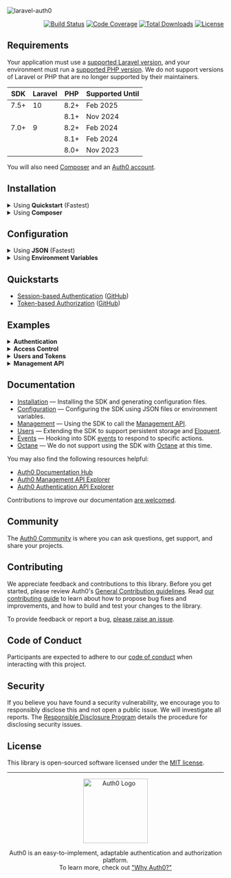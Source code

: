 ![laravel-auth0](https://cdn.auth0.com/website/sdks/banners/laravel-auth0-banner.png)

<p align="right">
<a href="https://github.com/auth0/laravel-auth0/actions"><img src="https://github.com/auth0/laravel-auth0/actions/workflows/main.yml/badge.svg?event=push" alt="Build Status"></a>
<a href="https://codecov.io/gh/auth0/laravel-auth0"><img src="https://codecov.io/gh/auth0/laravel-auth0/branch/main/graph/badge.svg?token=vEwn6TPADf" alt="Code Coverage"></a>
<a href="https://packagist.org/packages/auth0/laravel-auth0"><img src="https://img.shields.io/packagist/dt/auth0/login" alt="Total Downloads"></a>
<a href="https://packagist.org/packages/auth0/login"><img src="https://img.shields.io/packagist/l/auth0/login" alt="License"></a>
</p>

## Requirements

Your application must use a [supported Laravel version](https://laravelversions.com/en), and your environment must run a [supported PHP version](https://www.php.net/supported-versions.php). We do not support versions of Laravel or PHP that are no longer supported by their maintainers.

| SDK  | Laravel | PHP  | Supported Until |
| ---- | ------- | ---- | --------------- |
| 7.5+ | 10      | 8.2+ | Feb 2025        |
|      |         | 8.1+ | Nov 2024        |
| 7.0+ | 9       | 8.2+ | Feb 2024        |
|      |         | 8.1+ | Feb 2024        |
|      |         | 8.0+ | Nov 2023        |

You will also need [Composer](https://getcomposer.org/) and an [Auth0 account](https://auth0.com/signup).

## Installation

<details>

<summary>Using <b>Quickstart</b> (Fastest)</summary>

-   Run the following command to create a new Laravel 9 project pre-configured with the SDK:

    ```shell
    composer create-project auth0-samples/laravel auth0-laravel-app
    ```

---

</details>

<details>
<summary>Using <b>Composer</b></summary>

1.  Run the following command in your project directory to install the SDK:

    ```shell
    composer require auth0/login:^7.8 --update-with-all-dependencies
    ```

2.  Generate an SDK configuration file for your application:

    ```shell
    php artisan vendor:publish --tag auth0
    ```

</details>

## Configuration

<details>
<summary>Using <b>JSON</b> (Fastest)</summary>

1. Download the [Auth0 CLI](https://github.com/auth0/auth0-cli) to your project directory:

    > **Note**  
    > If you are using the Quickstart, skip to the next step.

    ```shell
    curl -sSfL https://raw.githubusercontent.com/auth0/auth0-cli/main/install.sh | sh -s -- -b .
    ```

2. Authenticate with your Auth0 account:

    ```shell
    ./auth0 login
    ```

3. Register a new application with Auth0:

    ```shell
    ./auth0 apps create \
        --name "My Laravel Application" \
        --type "regular" \
        --auth-method "post" \
        --callbacks "http://localhost:8000/callback" \
        --logout-urls "http://localhost:8000" \
        --reveal-secrets \
        --no-input \
        --json > .auth0.app.json
    ```

4. Register a new API with Auth0

    ```shell
    ./auth0 apis create \
        --name "My Laravel Application API" \
        --identifier "https://github.com/auth0/laravel-auth0" \
        --offline-access \
        --no-input \
        --json > .auth0.api.json
    ```

5. Add the newly created JSON files to `.gitignore`, as they contain sensitive credentials:

    ```bash
    echo ".auth0.*.json" >> .gitignore
    ```

---

</details>

<details>
<summary>Using <b>Environment Variables</b></summary>

1. Download the [Auth0 CLI](https://github.com/auth0/auth0-cli) to your project directory:

    > **Note**  
    > If you are using the Quickstart, skip to the next step.

    ```shell
    curl -sSfL https://raw.githubusercontent.com/auth0/auth0-cli/main/install.sh | sh -s -- -b .
    ```

2. Authenticate with your Auth0 account:

    ```shell
    ./auth0 login
    ```

3. Register a new application with Auth0:

    ```shell
    ./auth0 apps create \
        --name "My Laravel Application" \
        --type "regular" \
        --auth-method "post" \
        --callbacks "http://localhost:8000/callback" \
        --logout-urls "http://localhost:8000" \
        --reveal-secrets \
        --no-input
    ```

    Make a note of the `client_id` and `client_secret` values in the output.

4. Register a new API with Auth0

    ```shell
    ./auth0 apis create \
        --name "My Laravel Application API" \
        --identifier "https://github.com/auth0/laravel-auth0" \
        --offline-access \
        --no-input
    ```

5. Open the `.env` file in your project directory. Add the following lines, replacing the values with the ones you noted in the previous steps:

    ```ini
    # The Auth0 domain for your tenant (e.g. tenant.region.auth0.com):
    AUTH0_DOMAIN=...

    # The application `client_id` you noted above:
    AUTH0_CLIENT_ID=...

    # The application `client_secret` you noted above:
    AUTH0_CLIENT_SECRET=...

    # The API `identifier` you used above:
    AUTH0_AUDIENCE=...
    ```

    Additional variables are available for configuration. More on those in the [configuration guide](./docs/Configuration.md).

</details>

## Quickstarts

-   [Session-based Authentication](https://auth0.com/docs/quickstart/webapp/laravel) ([GitHub](https://github.com/auth0-samples/laravel))
-   [Token-based Authorization](https://auth0.com/docs/quickstart/backend/laravel) ([GitHub](https://github.com/auth0-samples/laravel))

## Examples

<details>
<summary><b>Authentication</b></summary>
 

The SDK automatically registers all the necessary authentication services within the `web` middleware group for your application. Once you have [configured the SDK](#configuration) your users will be able to authenticate with your application using Auth0.

The SDK automatically registers the following routes to facilitate authentication:

| Route       | Purpose                            |
| ----------- | ---------------------------------- |
| `/login`    | Initiates the authentication flow. |
| `/logout`   | Logs the user out.                 |
| `/callback` | Handles the callback from Auth0.   |

> **Note**  
> See [the configuration guide](./docs/Configuration.md) for information on customizing this behavior.

---

</details>

<details>
<summary><b>Access Control</b></summary>
 

The SDK automatically registers its authentication and authorization guards within the `web` and `api` middleware groups for your Laravel application.

To require a user to be authenticated to access a route, use Laravel's `auth` middleware:

```php
Route::get('/private', function () {
  return response('Welcome! You are logged in.');
})->middleware('auth');
```

You can also require that the user have specific permissions to access a route, using Laravel's `can` middleware:

```php
Route::get('/scope', function () {
    return response('You have the `read:messages` permissions, and can therefore access this resource.');
})->middleware('auth')->can('read:messages');
```

> **Note**  
> Permissions require that [RBAC](https://auth0.com/docs/manage-users/access-control/rbac) be enabled within [your API settings](https://manage.auth0.com/#/apis).

---

</details>

<details>
<summary><b>Users and Tokens</b></summary>
 

Laravel's `Auth` Facade (or the `auth()` global helper) can be used to retrieve information about the authenticated user, or the access token used to authorize the request.

For example, for routes using the `web` middleware group in `routes/web.php`:

```php
Route::get('/', function () {
  if (! auth()->check()) {
    return response('You are not logged in.');
  }

  $user = auth()->user();
  $name = $user->name ?? 'User';
  $email = $user->email ?? '';

  return response("Hello {$name}! Your email address is {$email}.");
});
```

Alternatively, for routes using the `api` middleware group in `routes/api.php`:

```php
Route::get('/', function () {
  if (! auth()->check()) {
    return response()->json([
      'message' => 'You did not provide a token.',
    ]);
  }

  return response()->json([
    'message' => 'Your token is valid; you are authorized.',
    'id' => auth()->id(),
    'token' => auth()?->user()?->getAttributes(),
  ]);
});
```

---

</details>

<details>
<summary><b>Management API</b></summary>
 

You can issue [Auth0 Management API](https://auth0.com/docs/api/management/v2) calls through the SDK's `management()` method.

> **Note**  
> Before your application can make calls to the Management API, you must [enable your application to communicate with the Management API](./docs/Management.md#management-api-permissions) or configure the SDK with [a management token](./docs/Configuration.md#management-token).

For example, you can update a user's metadata by calling the `management()->users()->update()` method:

```php
use Auth0\Laravel\Facade\Auth0;

Route::get('/colors', function () {
  $colors = ['red', 'blue', 'green', 'black', 'white', 'yellow', 'purple', 'orange', 'pink', 'brown'];

  // Update the authenticated user with a randomly assigned favorite color.
  Auth0::management()->users()->update(
    id: auth()->id(),
    body: [
        'user_metadata' => [
            'color' => $colors[random_int(0, count($colors) - 1)]
        ]
    ]
  );

  // Retrieve the user's updated profile.
  $profile = Auth0::management()->users()->get(auth()->id());

  // For interoperability, the SDK returns all API responses as
  // PSR-7 Responses that contain the JSON response.

  // You can use the `json()` helper to unpack the PSR-7, and
  // convert the API's JSON response to a native PHP array.
  $profile = Auth0::json($profile);

  // Read the user's profile.
  $color = $profile['user_metadata']['color'] ?? 'unknown';
  $name = auth()->user()->name;

  return response("Hello {$name}! Your favorite color is {$color}.");
})->middleware('auth');
```

All the SDK's Management API methods are [documented here](./docs/Management.md).

</details>

## Documentation

-   [Installation](./docs/Installation.md) — Installing the SDK and generating configuration files.
-   [Configuration](./docs/Configuration.md) — Configuring the SDK using JSON files or environment variables.
-   [Management](./docs/Management.md) — Using the SDK to call the [Management API](https://auth0.com/docs/api/management/v2).
-   [Users](./docs/Users.md) — Extending the SDK to support persistent storage and [Eloquent](https://laravel.com/docs/eloquent).
-   [Events](./docs/Events.md) — Hooking into SDK [events](https://laravel.com/docs/events) to respond to specific actions.
-   [Octane](./docs/Octane.md) — We do not support using the SDK with [Octane](https://laravel.com/docs/octane) at this time.

You may also find the following resources helpful:

-   [Auth0 Documentation Hub](https://www.auth0.com/docs)
-   [Auth0 Management API Explorer](https://auth0.com/docs/api/management/v2)
-   [Auth0 Authentication API Explorer](https://auth0.com/docs/api/authentication)

Contributions to improve our documentation [are welcomed](https://github.com/auth0/laravel-auth0/pull).

## Community

The [Auth0 Community](https://community.auth0.com) is where you can ask questions, get support, and share your projects.

## Contributing

We appreciate feedback and contributions to this library. Before you get started, please review Auth0's [General Contribution guidelines](https://github.com/auth0/open-source-template/blob/master/GENERAL-CONTRIBUTING.md). Read [our contributing guide](./CONTRIBUTING.md) to learn about how to propose bug fixes and improvements, and how to build and test your changes to the library.

To provide feedback or report a bug, [please raise an issue](https://github.com/auth0/laravel-auth0/issues).

## Code of Conduct

Participants are expected to adhere to our [code of conduct](https://github.com/auth0/open-source-template/blob/master/CODE-OF-CONDUCT.md) when interacting with this project.

## Security

If you believe you have found a security vulnerability, we encourage you to responsibly disclose this and not open a public issue. We will investigate all reports. The [Responsible Disclosure Program](https://auth0.com/whitehat) details the procedure for disclosing security issues.

## License

This library is open-sourced software licensed under the [MIT license](./LICENSE.md).

---

<p align="center">
  <picture>
    <source media="(prefers-color-scheme: light)" srcset="https://cdn.auth0.com/website/sdks/logos/auth0_light_mode.png" width="150">
    <source media="(prefers-color-scheme: dark)" srcset="https://cdn.auth0.com/website/sdks/logos/auth0_dark_mode.png" width="150">
    <img alt="Auth0 Logo" src="https://cdn.auth0.com/website/sdks/logos/auth0_light_mode.png" width="150">
  </picture>
</p>

<p align="center">Auth0 is an easy-to-implement, adaptable authentication and authorization platform.<br />To learn more, check out <a href="https://auth0.com/why-auth0">"Why Auth0?"</a></p>

